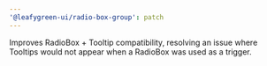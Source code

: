 ```yaml
---
'@leafygreen-ui/radio-box-group': patch
---
```


Improves RadioBox + Tooltip compatibility, resolving an issue where Tooltips would not appear when a RadioBox was used as a trigger.
